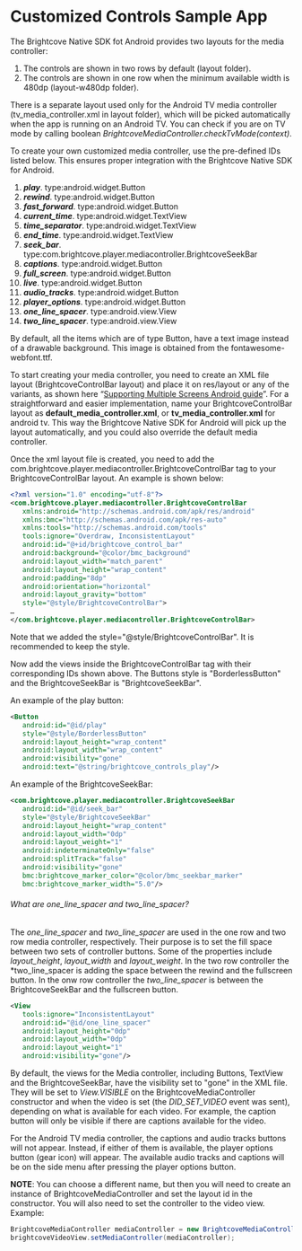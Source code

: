 Customized Controls Sample App
==============================

The Brightcove Native SDK fot Android provides two layouts for the media controller:
  1. The controls are shown in two rows by default (layout folder).
  2. The controls are shown in one row when the minimum available width is 480dp (layout-w480dp folder).

There is a separate layout used only for the Android TV media controller (tv_media_controller.xml in layout folder), which will be picked automatically when the app is running on an Android TV. You can check if you are on TV mode by calling boolean *BrightcoveMediaController.checkTvMode(context)*.

To create your own customized media controller, use the pre-defined IDs listed below. This ensures proper integration with the Brightcove Native SDK for Android.

1. _**play**_. type:android.widget.Button
2. _**rewind**_. type:android.widget.Button
3. _**fast_forward**_. type:android.widget.Button
4. _**current_time**_. type:android.widget.TextView
5. _**time_separator**_. type:android.widget.TextView
6. _**end_time**_. type:android.widget.TextView
7. _**seek_bar**_. type:com.brightcove.player.mediacontroller.BrightcoveSeekBar
8. _**captions**_. type:android.widget.Button
9. _**full_screen**_. type:android.widget.Button
10. _**live**_. type:android.widget.Button
11. _**audio_tracks**_. type:android.widget.Button
12. _**player_options**_. type:android.widget.Button
13. _**one_line_spacer**_. type:android.view.View
14. _**two_line_spacer**_. type:android.view.View

By default, all the items which are of type Button, have a text image instead of a drawable background. This image is obtained from the fontawesome-webfont.ttf.

To start creating your media controller, you need to create an XML file layout (BrightcoveControlBar layout) and place it on res/layout or any of the variants, as shown here “[Supporting Multiple Screens Android guide](https://developer.android.com/guide/practices/screens_support.html)”. For a straightforward and easier implementation, name your BrightcoveControlBar layout as **default_media_controller.xml**, or **tv_media_controller.xml** for android tv. This way the Brightcove Native SDK for Android will pick up the layout automatically, and you could also override the default media controller.

Once the xml layout file is created,  you need to add the com.brightcove.player.mediacontroller.BrightcoveControlBar tag to your BrightcoveControlBar layout.
An example is shown below:
```xml
<?xml version="1.0" encoding="utf-8"?>
<com.brightcove.player.mediacontroller.BrightcoveControlBar
   xmlns:android="http://schemas.android.com/apk/res/android"
   xmlns:bmc="http://schemas.android.com/apk/res-auto"
   xmlns:tools="http://schemas.android.com/tools"
   tools:ignore="Overdraw, InconsistentLayout"
   android:id="@+id/brightcove_control_bar"
   android:background="@color/bmc_background"
   android:layout_width="match_parent"
   android:layout_height="wrap_content"
   android:padding="8dp"
   android:orientation="horizontal"
   android:layout_gravity="bottom"
   style="@style/BrightcoveControlBar">
…
</com.brightcove.player.mediacontroller.BrightcoveControlBar>
```

Note that we added the style="@style/BrightcoveControlBar". It is recommended to keep the style.

Now add the views inside the BrightcoveControlBar tag with their corresponding IDs shown above. The Buttons style is "BorderlessButton" and the BrightcoveSeekBar is "BrightcoveSeekBar".

An example of the play button:
```xml
<Button
   android:id="@id/play"
   style="@style/BorderlessButton"
   android:layout_height="wrap_content"
   android:layout_width="wrap_content"
   android:visibility="gone"
   android:text="@string/brightcove_controls_play"/>
```
An example of the BrightcoveSeekBar:
```xml
<com.brightcove.player.mediacontroller.BrightcoveSeekBar
   android:id="@id/seek_bar"
   style="@style/BrightcoveSeekBar"
   android:layout_height="wrap_content"
   android:layout_width="0dp"
   android:layout_weight="1"
   android:indeterminateOnly="false"
   android:splitTrack="false"
   android:visibility="gone"
   bmc:brightcove_marker_color="@color/bmc_seekbar_marker"
   bmc:brightcove_marker_width="5.0"/>
```
###### What are *one_line_spacer* and *two_line_spacer*?
The *one_line_spacer* and *two_line_spacer* are used in the one row and two row media controller, respectively. Their purpose is to set the fill space between two sets of controller buttons. Some of the properties include *layout_height*, *layout_width* and *layout_weight*.
In the two row controller the *two_line_spacer is adding the space between the rewind and the fullscreen button. In the onw row controller the *two_line_spacer* is between the BrightcoveSeekBar and the fullscreen button.
```xml
<View
   tools:ignore="InconsistentLayout"
   android:id="@id/one_line_spacer"
   android:layout_height="0dp"
   android:layout_width="0dp"
   android:layout_weight="1"
   android:visibility="gone"/>
```
By default, the views for the Media controller, including Buttons, TextView and the BrightcoveSeekBar, have the visibility set to "gone" in the XML file. They will be set to *View.VISIBLE* on the BrightcoveMediaController constructor and when the video is set (the *DID_SET_VIDEO* event was sent), depending on what is available for each video. For example, the caption button will only be visible if there are captions available for the video.

For the Android TV media controller, the captions and audio tracks buttons will not appear. Instead, if either of them is available, the player options button (gear icon) will appear. The available audio tracks and captions will be on the side menu after pressing the player options button.

**NOTE**:
You can choose a different name, but then you will need to create an instance of BrightcoveMediaController and set the layout id in the constructor. You will also need to set the controller to the video view.
Example:
```java
BrightcoveMediaController mediaController = new BrightcoveMediaController(brightcoveVideoView, R.layout.my_media_controller);
brightcoveVideoView.setMediaController(mediaController);
```